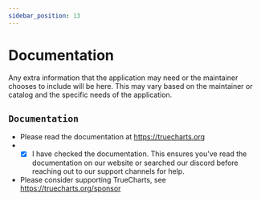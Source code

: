 ```yaml
---
sidebar_position: 13
---
```


# Documentation

Any extra information that the application may need or the maintainer chooses to include will be here. This may vary based on the maintainer or catalog and the specific needs of the application.

## `Documentation`

- Please read the documentation at https://truecharts.org
- - [x] I have checked the documentation. This ensures you've read the documentation on our website or searched our discord before reaching out to our support channels for help.
- Please consider supporting TrueCharts, see https://truecharts.org/sponsor
